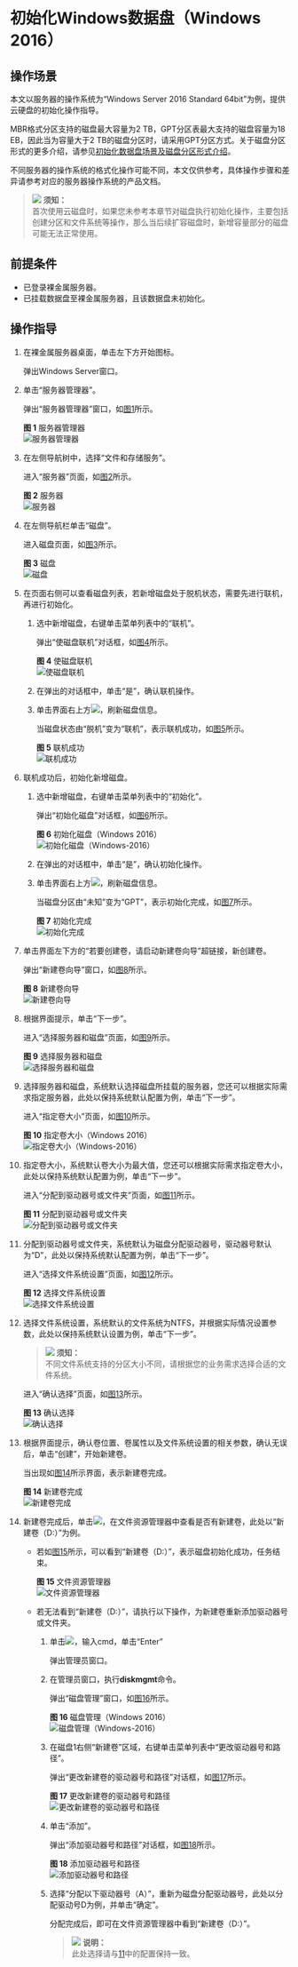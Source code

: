 # 初始化Windows数据盘（Windows 2016）<a name="ZH-CN_TOPIC_0157011195"></a>

## 操作场景<a name="zh-cn_topic_0115255433_section29374781163839"></a>

本文以服务器的操作系统为“Windows Server 2016 Standard 64bit”为例，提供云硬盘的初始化操作指导。

MBR格式分区支持的磁盘最大容量为2 TB，GPT分区表最大支持的磁盘容量为18 EB，因此当为容量大于2 TB的磁盘分区时，请采用GPT分区方式。关于磁盘分区形式的更多介绍，请参见[初始化数据盘场景及磁盘分区形式介绍](初始化数据盘场景及磁盘分区形式介绍.md)。

不同服务器的操作系统的格式化操作可能不同，本文仅供参考，具体操作步骤和差异请参考对应的服务器操作系统的产品文档。

>![](public_sys-resources/icon-notice.gif) **须知：**   
>首次使用云磁盘时，如果您未参考本章节对磁盘执行初始化操作，主要包括创建分区和文件系统等操作，那么当后续扩容磁盘时，新增容量部分的磁盘可能无法正常使用。  

## 前提条件<a name="zh-cn_topic_0115255433_section117091356845"></a>

-   已登录裸金属服务器。
-   已挂载数据盘至裸金属服务器，且该数据盘未初始化。

## 操作指导<a name="zh-cn_topic_0115255433_section7988288594"></a>

1.  在裸金属服务器桌面，单击左下方开始图标。

    弹出Windows Server窗口。

2.  单击“服务器管理器”。

    弹出“服务器管理器”窗口，如[图1](#zh-cn_topic_0115255433_fig128445136715)所示。

    **图 1**  服务器管理器<a name="zh-cn_topic_0115255433_fig128445136715"></a>  
    ![](figures/服务器管理器.png "服务器管理器")

3.  在左侧导航树中，选择“文件和存储服务”。

    进入“服务器”页面，如[图2](#zh-cn_topic_0115255433_fig142571021135913)所示。

    **图 2**  服务器<a name="zh-cn_topic_0115255433_fig142571021135913"></a>  
    ![](figures/服务器.png "服务器")

4.  在左侧导航栏单击“磁盘”。

    进入磁盘页面，如[图3](#zh-cn_topic_0115255433_fig629116141111)所示。

    **图 3**  磁盘<a name="zh-cn_topic_0115255433_fig629116141111"></a>  
    ![](figures/磁盘.png "磁盘")

5.  在页面右侧可以查看磁盘列表，若新增磁盘处于脱机状态，需要先进行联机，再进行初始化。
    1.  选中新增磁盘，右键单击菜单列表中的“联机”。

        弹出“使磁盘联机”对话框，如[图4](#zh-cn_topic_0115255433_fig1718445812150)所示。

        **图 4**  使磁盘联机<a name="zh-cn_topic_0115255433_fig1718445812150"></a>  
        ![](figures/使磁盘联机.png "使磁盘联机")

    2.  在弹出的对话框中，单击“是”，确认联机操作。
    3.  单击界面右上方![](figures/zh-cn_image_0159901914.png)，刷新磁盘信息。

        当磁盘状态由“脱机”变为“联机”，表示联机成功，如[图5](#zh-cn_topic_0115255433_fig982219318220)所示。

        **图 5**  联机成功<a name="zh-cn_topic_0115255433_fig982219318220"></a>  
        ![](figures/联机成功.png "联机成功")

6.  联机成功后，初始化新增磁盘。
    1.  选中新增磁盘，右键单击菜单列表中的“初始化”。

        弹出“初始化磁盘”对话框，如[图6](#zh-cn_topic_0115255433_fig14110153018242)所示。

        **图 6**  初始化磁盘（Windows 2016）<a name="zh-cn_topic_0115255433_fig14110153018242"></a>  
        ![](figures/初始化磁盘（Windows-2016）.png "初始化磁盘（Windows-2016）")

    2.  在弹出的对话框中，单击“是”，确认初始化操作。
    3.  单击界面右上方![](figures/zh-cn_image_0159901917.png)，刷新磁盘信息。

        当磁盘分区由“未知”变为“GPT”，表示初始化完成，如[图7](#zh-cn_topic_0115255433_fig1785185542612)所示。

        **图 7**  初始化完成<a name="zh-cn_topic_0115255433_fig1785185542612"></a>  
        ![](figures/初始化完成.png "初始化完成")

7.  单击界面左下方的“若要创建卷，请启动新建卷向导”超链接，新创建卷。

    弹出“新建卷向导”窗口，如[图8](#zh-cn_topic_0115255433_fig1827310212598)所示。

    **图 8**  新建卷向导<a name="zh-cn_topic_0115255433_fig1827310212598"></a>  
    ![](figures/新建卷向导.png "新建卷向导")

8.  根据界面提示，单击“下一步”。

    进入“选择服务器和磁盘”页面，如[图9](#zh-cn_topic_0115255433_fig132145111385)所示。

    **图 9**  选择服务器和磁盘<a name="zh-cn_topic_0115255433_fig132145111385"></a>  
    ![](figures/选择服务器和磁盘.png "选择服务器和磁盘")

9.  选择服务器和磁盘，系统默认选择磁盘所挂载的服务器，您还可以根据实际需求指定服务器，此处以保持系统默认配置为例，单击“下一步”。

    进入“指定卷大小”页面，如[图10](#zh-cn_topic_0115255433_fig15177143215422)所示。

    **图 10**  指定卷大小（Windows 2016）<a name="zh-cn_topic_0115255433_fig15177143215422"></a>  
    ![](figures/指定卷大小（Windows-2016）.png "指定卷大小（Windows-2016）")

10. 指定卷大小，系统默认卷大小为最大值，您还可以根据实际需求指定卷大小，此处以保持系统默认配置为例，单击“下一步”。

    进入“分配到驱动器号或文件夹”页面，如[图11](#zh-cn_topic_0115255433_fig1412013015443)所示。

    **图 11**  分配到驱动器号或文件夹<a name="zh-cn_topic_0115255433_fig1412013015443"></a>  
    ![](figures/分配到驱动器号或文件夹.png "分配到驱动器号或文件夹")

11. <a name="zh-cn_topic_0115255433_li02801421135916"></a>分配到驱动器号或文件夹，系统默认为磁盘分配驱动器号，驱动器号默认为“D”，此处以保持系统默认配置为例，单击“下一步”。

    进入“选择文件系统设置”页面，如[图12](#zh-cn_topic_0115255433_fig15826918154919)所示。

    **图 12**  选择文件系统设置<a name="zh-cn_topic_0115255433_fig15826918154919"></a>  
    ![](figures/选择文件系统设置.png "选择文件系统设置")

12. 选择文件系统设置，系统默认的文件系统为NTFS，并根据实际情况设置参数，此处以保持系统默认设置为例，单击“下一步”。

    >![](public_sys-resources/icon-notice.gif) **须知：**   
    >不同文件系统支持的分区大小不同，请根据您的业务需求选择合适的文件系统。  

    进入“确认选择”页面，如[图13](#zh-cn_topic_0115255433_fig16843547165519)所示。

    **图 13**  确认选择<a name="zh-cn_topic_0115255433_fig16843547165519"></a>  
    ![](figures/确认选择.png "确认选择")

13. 根据界面提示，确认卷位置、卷属性以及文件系统设置的相关参数，确认无误后，单击“创建”，开始新建卷。

    当出现如[图14](#zh-cn_topic_0115255433_fig9863192213574)所示界面，表示新建卷完成。

    **图 14**  新建卷完成<a name="zh-cn_topic_0115255433_fig9863192213574"></a>  
    ![](figures/新建卷完成.png "新建卷完成")

14. 新建卷完成后，单击![](figures/zh-cn_image_0159902026.png)，在文件资源管理器中查看是否有新建卷，此处以“新建卷（D:）”为例。
    -   若如[图15](#zh-cn_topic_0115255433_fig1066713712311)所示，可以看到“新建卷（D:）”，表示磁盘初始化成功，任务结束。

        **图 15**  文件资源管理器<a name="zh-cn_topic_0115255433_fig1066713712311"></a>  
        ![](figures/文件资源管理器.png "文件资源管理器")

    -   若无法看到“新建卷（D:）”，请执行以下操作，为新建卷重新添加驱动器号或文件夹。
        1.  单击![](figures/zh-cn_image_0159902028.png)，输入cmd，单击“Enter”

            弹出管理员窗口。

        2.  在管理员窗口，执行**diskmgmt**命令。

            弹出“磁盘管理”窗口，如[图16](#zh-cn_topic_0115255433_fig1542015221127)所示。

            **图 16**  磁盘管理（Windows 2016）<a name="zh-cn_topic_0115255433_fig1542015221127"></a>  
            ![](figures/磁盘管理（Windows-2016）.png "磁盘管理（Windows-2016）")

        3.  在磁盘1右侧“新建卷”区域，右键单击菜单列表中“更改驱动器号和路径”。

            弹出“更改新建卷的驱动器号和路径”对话框，如[图17](#zh-cn_topic_0115255433_fig106315111717)所示。

            **图 17**  更改新建卷的驱动器号和路径<a name="zh-cn_topic_0115255433_fig106315111717"></a>  
            ![](figures/更改新建卷的驱动器号和路径.png "更改新建卷的驱动器号和路径")

        4.  单击“添加”。

            弹出“添加驱动器号和路径”对话框，如[图18](#zh-cn_topic_0115255433_fig10260947280)所示。

            **图 18**  添加驱动器号和路径<a name="zh-cn_topic_0115255433_fig10260947280"></a>  
            ![](figures/添加驱动器号和路径.png "添加驱动器号和路径")

        5.  选择“分配以下驱动器号（A）”，重新为磁盘分配驱动器号，此处以分配驱动号D为例，并单击“确定”。

            分配完成后，即可在文件资源管理器中看到“新建卷（D:）”。

            >![](public_sys-resources/icon-note.gif) **说明：**   
            >此处选择请与[11](#zh-cn_topic_0115255433_li02801421135916)中的配置保持一致。  




